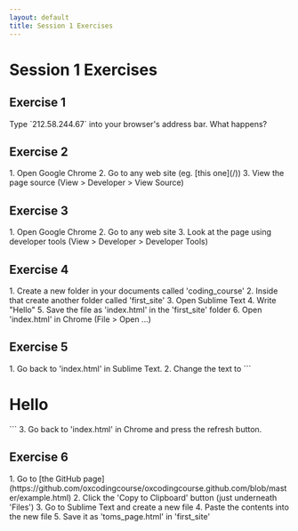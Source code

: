 ```yaml
---
layout: default
title: Session 1 Exercises
---
```



# Session 1 Exercises

## Exercise 1

<div class='exercise' markdown="1">
	Type `212.58.244.67` into your browser's address bar. What happens?
</div>

## Exercise 2

<div class='exercise' markdown="1">
1. Open Google Chrome
2. Go to any web site (eg. [this one](/))
3. View the page source (View > Developer > View Source)
</div>

## Exercise 3
<div class='exercise' markdown="1">
1. Open Google Chrome
2. Go to any web site
3. Look at the page using developer tools (View > Developer > Developer Tools)
</div>

## Exercise 4
<div class='exercise' markdown="1">
1. Create a new folder in your documents called 'coding_course'
2. Inside that create another folder called 'first_site'
3. Open Sublime Text
4. Write "Hello"
5. Save the file as 'index.html' in the 'first_site' folder
6. Open 'index.html' in Chrome (File > Open ...)
</div>

## Exercise 5
<div class='exercise' markdown="1">
1. Go back to 'index.html' in Sublime Text.
2. Change the text to
```
		<h1>Hello</h1>
```
3. Go back to 'index.html' in Chrome and press the refresh button.

</div>

## Exercise 6
<div class='exercise' markdown="1">
1. Go to [the GitHub page](https://github.com/oxcodingcourse/oxcodingcourse.github.com/blob/master/example.html)
2. Click the 'Copy to Clipboard' button (just underneath 'Files')
3. Go to Sublime Text and create a new file
4. Paste the contents into the new file
5. Save it as 'toms_page.html' in 'first_site'
</div>